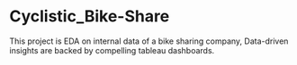 # Cyclistic_Bike-Share
This project is EDA on internal data of a bike sharing company, Data-driven insights are backed by compelling tableau dashboards. 
